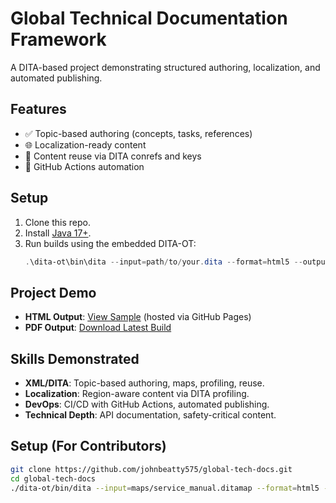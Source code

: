 # Global Technical Documentation Framework

A DITA-based project demonstrating structured authoring, localization, and automated publishing.

## Features
- ✅ Topic-based authoring (concepts, tasks, references)
- 🌐 Localization-ready content
- 🔄 Content reuse via DITA conrefs and keys
- 🤖 GitHub Actions automation

## Setup
1. Clone this repo.
2. Install [Java 17+](https://adoptium.net/).
3. Run builds using the embedded DITA-OT:
   ```powershell
   .\dita-ot\bin\dita --input=path/to/your.dita --format=html5 --output=out

## Project Demo
- **HTML Output**: [View Sample](https://johnbeatty575.github.io/global-tech-docs/) (hosted via GitHub Pages)
- **PDF Output**: [Download Latest Build](./out/pdf/service_manual.pdf)

## Skills Demonstrated
- **XML/DITA**: Topic-based authoring, maps, profiling, reuse.
- **Localization**: Region-aware content via DITA profiling.
- **DevOps**: CI/CD with GitHub Actions, automated publishing.
- **Technical Depth**: API documentation, safety-critical content.

## Setup (For Contributors)
```bash
git clone https://github.com/johnbeatty575/global-tech-docs.git
cd global-tech-docs
./dita-ot/bin/dita --input=maps/service_manual.ditamap --format=html5 --output=out